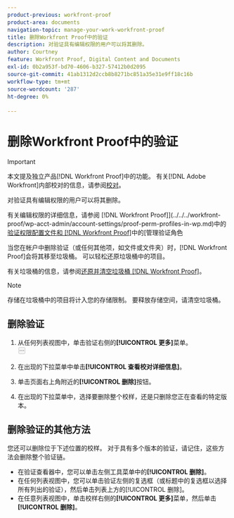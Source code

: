 ```yaml
---
product-previous: workfront-proof
product-area: documents
navigation-topic: manage-your-work-workfront-proof
title: 删除Workfront Proof中的验证
description: 对验证具有编辑权限的用户可以将其删除。
author: Courtney
feature: Workfront Proof, Digital Content and Documents
exl-id: 0b2a953f-bd70-4606-b327-57412b0d2095
source-git-commit: 41ab1312d2ccb8b8271bc851a35e31e9ff18c16b
workflow-type: tm+mt
source-wordcount: '287'
ht-degree: 0%

---
```


# 删除Workfront Proof中的验证

>[!IMPORTANT]
>
>本文提及独立产品[!DNL Workfront Proof]中的功能。 有关[!DNL Adobe Workfront]内部校对的信息，请参阅[校对](../../../review-and-approve-work/proofing/proofing.md)。

对验证具有编辑权限的用户可以将其删除。

有关编辑权限的详细信息，请参阅 [!DNL Workfront Proof]](../../../workfront-proof/wp-acct-admin/account-settings/proof-perm-profiles-in-wp.md)中的[验证权限配置文件和 [!DNL Workfront Proof]](../../../workfront-proof/wp-work-proofsfiles/share-proofs-and-files/manage-proof-roles.md)中的[管理验证角色

当您在帐户中删除验证（或任何其他项，如文件或文件夹）时，[!DNL Workfront Proof]会将其移至垃圾桶。 可以轻松还原垃圾桶中的项目。

有关垃圾桶的信息，请参阅[还原并清空垃圾桶 [!DNL Workfront Proof]](../../../workfront-proof/wp-work-proofsfiles/manage-your-work/restore-and-empty-trash.md)。

>[!NOTE]
>
>存储在垃圾桶中的项目将计入您的存储限制。 要释放存储空间，请清空垃圾桶。

## 删除验证

1. 从任何列表视图中，单击验证右侧的&#x200B;**[!UICONTROL 更多]**&#x200B;菜单。\
   ![](assets/more-button-small.png)

1. 在出现的下拉菜单中单击&#x200B;**[!UICONTROL 查看校对详细信息]**。
1. 单击页面右上角附近的&#x200B;**[!UICONTROL 删除]**&#x200B;按钮。
1. 在出现的下拉菜单中，选择要删除整个校样，还是只删除您正在查看的特定版本。

## 删除验证的其他方法

您还可以删除位于下述位置的校样。 对于具有多个版本的验证，请记住，这些方法会删除整个验证链。

* 在验证查看器中，您可以单击左侧工具菜单中的&#x200B;**[!UICONTROL 删除]**。
* 在任何列表视图中，您可以单击验证左侧的复选框（或标题中的复选框以选择所有列出的验证），然后单击列表上方的[!UICONTROL 删除]。
* 在任意列表视图中，单击校样右侧的&#x200B;**[!UICONTROL 更多]**&#x200B;菜单，然后单击&#x200B;**[!UICONTROL 删除]**。
